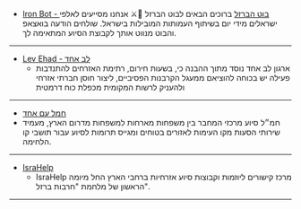 - [Iron Bot - בוט הברזל](<http://tiny.cc/ek3cvz>)
ברוכים הבאים לבוט הברזל 👋⚔️
אנחנו מסייעים לאלפי ישראלים מידי יום בשיתוף העמותות המובילות בישראל.
שולחים הודעה בואצאפ והבוט מנווט אותך לקבוצת הסיוע המתאימה לך.

---

- [Lev Ehad - לב אחד](<https://www.levechad.org/>)
  - ארגון לב אחד נוסד מתוך ההבנה כי, בשעות חירום, רתימת האזרחים להתנדבות פעילה יש בכוחה להוציאם ממעגל הקרבנות הפסיביים, ליצור חוסן חברתי אזרחי ולהעניק לרשות המקומית מכפלת כוח דרמטית

---

- [חמל עם אחד](<https://www.am-ehad.org/>)
- חמ״ל סיוע מרכזי המחבר בין משפחות מארחות למשפחות מדרום הארץ, מעמיד שירותי הסעות מקו העימות לאזורים בטוחים ומגייס תרומות לסיוע עבור תושבי קו הלחימה.

---

- [IsraHelp](<https://www.coing.co/Israhelp>)
  - IsraHelp מרכז קישורים ליוזמות וקבוצות סיוע אזרחיות ברחבי הארץ החל מיומה הראשון של מלחמת "חרבות ברזל".

---
